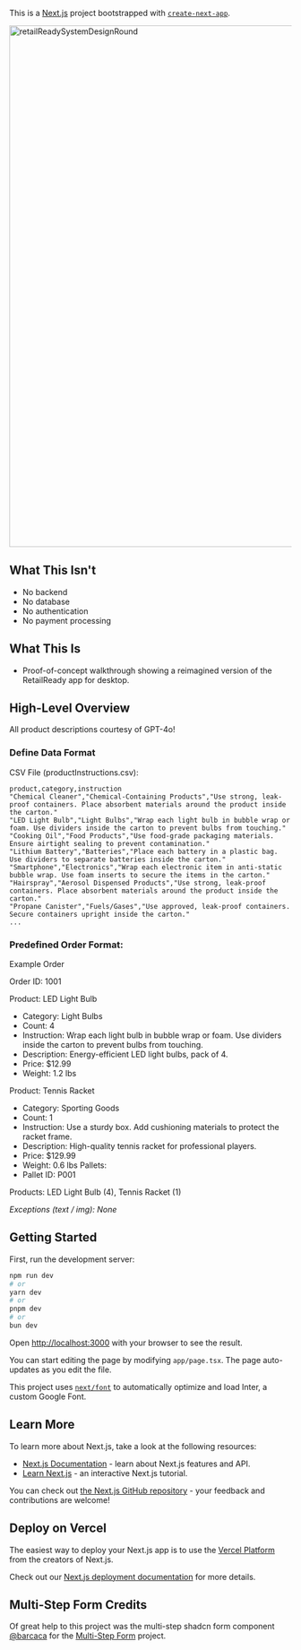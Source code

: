 This is a [Next.js](https://nextjs.org/) project bootstrapped with [`create-next-app`](https://github.com/vercel/next.js/tree/canary/packages/create-next-app).

<img width="931" alt="retailReadySystemDesignRound" src="https://github.com/abrarfrahman/retailready_ghoul/assets/28537119/2cc53213-a1b1-4c36-a70a-648944182195">


## What This Isn't
- No backend
- No database
- No authentication
- No payment processing

## What This Is
- Proof-of-concept walkthrough showing a reimagined version of the RetailReady app for desktop.

## High-Level Overview
All product descriptions courtesy of GPT-4o!

### Define Data Format
CSV File (productInstructions.csv):
```
product,category,instruction
"Chemical Cleaner","Chemical-Containing Products","Use strong, leak-proof containers. Place absorbent materials around the product inside the carton."
"LED Light Bulb","Light Bulbs","Wrap each light bulb in bubble wrap or foam. Use dividers inside the carton to prevent bulbs from touching."
"Cooking Oil","Food Products","Use food-grade packaging materials. Ensure airtight sealing to prevent contamination."
"Lithium Battery","Batteries","Place each battery in a plastic bag. Use dividers to separate batteries inside the carton."
"Smartphone","Electronics","Wrap each electronic item in anti-static bubble wrap. Use foam inserts to secure the items in the carton."
"Hairspray","Aerosol Dispensed Products","Use strong, leak-proof containers. Place absorbent materials around the product inside the carton."
"Propane Canister","Fuels/Gases","Use approved, leak-proof containers. Secure containers upright inside the carton."
...
```

### Predefined Order Format:

Example Order

Order ID: 1001

Product: LED Light Bulb
- Category: Light Bulbs
- Count: 4
- Instruction: Wrap each light bulb in bubble wrap or foam. Use dividers inside the carton to prevent bulbs from touching.
- Description: Energy-efficient LED light bulbs, pack of 4.
- Price: $12.99
- Weight: 1.2 lbs

Product: Tennis Racket
- Category: Sporting Goods
- Count: 1
- Instruction: Use a sturdy box. Add cushioning materials to protect the racket frame.
- Description: High-quality tennis racket for professional players.
- Price: $129.99
- Weight: 0.6 lbs
Pallets:
- Pallet ID: P001

Products: LED Light Bulb (4), Tennis Racket (1)

*Exceptions (text / img): None*

## Getting Started

First, run the development server:

```bash
npm run dev
# or
yarn dev
# or
pnpm dev
# or
bun dev
```

Open [http://localhost:3000](http://localhost:3000) with your browser to see the result.

You can start editing the page by modifying `app/page.tsx`. The page auto-updates as you edit the file.

This project uses [`next/font`](https://nextjs.org/docs/basic-features/font-optimization) to automatically optimize and load Inter, a custom Google Font.

## Learn More

To learn more about Next.js, take a look at the following resources:

- [Next.js Documentation](https://nextjs.org/docs) - learn about Next.js features and API.
- [Learn Next.js](https://nextjs.org/learn) - an interactive Next.js tutorial.

You can check out [the Next.js GitHub repository](https://github.com/vercel/next.js/) - your feedback and contributions are welcome!

## Deploy on Vercel

The easiest way to deploy your Next.js app is to use the [Vercel Platform](https://vercel.com/new?utm_medium=default-template&filter=next.js&utm_source=create-next-app&utm_campaign=create-next-app-readme) from the creators of Next.js.

Check out our [Next.js deployment documentation](https://nextjs.org/docs/deployment) for more details.

## Multi-Step Form Credits
Of great help to this project was the multi-step shadcn form component [@barcaca](https://github.com/barcaca) for the [Multi-Step Form](https://github.com/barcaca/multi-step-form/tree/master) project.

